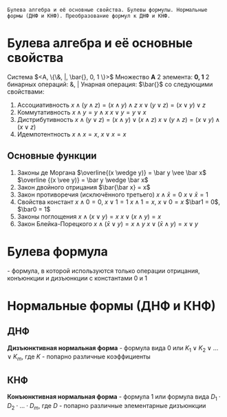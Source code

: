 	Булева алгебра и её основные свойства. Булевы формулы. Нормальные формы (ДНФ и КНФ). Преобразование формул к ДНФ и КНФ.

# Булева алгебра и её основные свойства
   Система $<A, \{\&, |, \bar{}, 0, 1 \}>$
		   Множество **А**
		   2 элемента: **0, 1**
		   2 бинарных операций: &, |
		   Унарная операция: $\bar{}$
	со следующими свойствами:
1. Ассоциативность
	$x \wedge (y \wedge z) = (x \wedge y) \wedge z$
	$x \vee (y \vee z) = (x \vee y) \vee z$
2. Коммутативность
	$x \wedge y = y \wedge x$
	$x \vee y = y \vee x$
3. Дистрибутивность
	$x \wedge (y \vee z) = (x \wedge y) \vee (x \wedge z)$
	$x \vee (y \wedge z) = (x \vee y) \wedge (x \vee z)$
4. Идемпотентность
	$x \wedge x = x$, $x \vee x = x$
## Основные функции
1. Законы де Моргана
	  $\overline{(x \wedge y)} = \bar y \vee \bar x$
	  $\overline {(x \vee y)} = \bar y \wedge \bar x$
2. Закон двойного отрицания
	   $\bar{\bar x} = x$
3. Закон противоречия (исключённого третьего)
	   $x \wedge \bar x = 0$
	   $x \vee \bar x = 1$
4. Свойства констант
	   $x \wedge 0 = 0$, $x \vee 1 = 1$
	   $x \wedge 1 = x$, $x \vee 0 = x$
	   $\bar1 = 0$, $\bar0 = 1$
5. Законы поглощения
	   $x \wedge (x \vee y) = x$
	   $x \vee (x \wedge y) = x$
6. Закон Блейка-Порецкого
	   $x \wedge (\bar x \vee y) = x \wedge y$
	   $x \vee (\bar x \wedge y) = x \vee y$
# Булева формула
\- формула, в которой используются только операции отрицания, конъюнкции и дизъюнкции с константами 0 и 1

# Нормальные формы (ДНФ и КНФ)
## ДНФ
**Дизъюнктивная нормальная форма** - формула вида 0 или $K_1 \vee K_2 \vee \dots \vee K_m$, где $K$ - попарно различные коэффициенты

## КНФ
**Конъюнктивная нормальная форма** - формула 1 или формула вида $D_1 \cdot D_2 \cdot \dots \cdot D_m$, где $D$ - попарно различные элементарные дизъюнкции